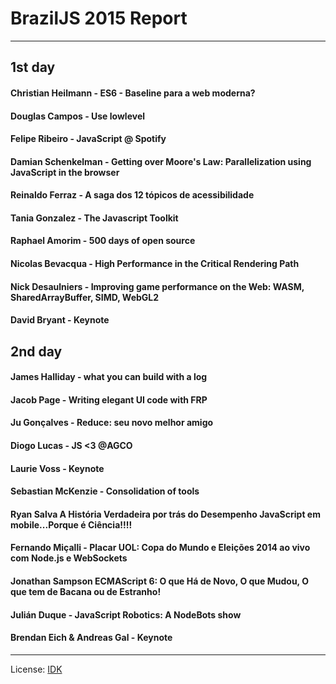 # BrazilJS 2015 Report

---

## 1st day

#### Christian Heilmann - ES6 - Baseline para a web moderna?
#### Douglas Campos - Use lowlevel
#### Felipe Ribeiro - JavaScript @ Spotify
#### Damian Schenkelman - Getting over Moore's Law: Parallelization using JavaScript in the browser
#### Reinaldo Ferraz - A saga dos 12 tópicos de acessibilidade
#### Tania Gonzalez - The Javascript Toolkit
#### Raphael Amorim - 500 days of open source
#### Nicolas Bevacqua - High Performance in the Critical Rendering Path
#### Nick Desaulniers - Improving game performance on the Web: WASM, SharedArrayBuffer, SIMD, WebGL2
#### David Bryant - Keynote

## 2nd day

#### James Halliday - what you can build with a log
#### Jacob Page - Writing elegant UI code with FRP
#### Ju Gonçalves - Reduce: seu novo melhor amigo
#### Diogo Lucas - JS <3 @AGCO
#### Laurie Voss - Keynote
#### Sebastian McKenzie - Consolidation of tools
#### Ryan Salva A História Verdadeira por trás do Desempenho JavaScript em mobile...Porque é Ciência!!!!
#### Fernando Miçalli - Placar UOL: Copa do Mundo e Eleições 2014 ao vivo com Node.js e WebSockets
#### Jonathan Sampson ECMAScript 6: O que Há de Novo, O que Mudou, O que tem de Bacana ou de Estranho!
#### Julián Duque - JavaScript Robotics: A NodeBots show
#### Brendan Eich & Andreas Gal - Keynote


---

License: [IDK](http://idk.lucas.ninja)
